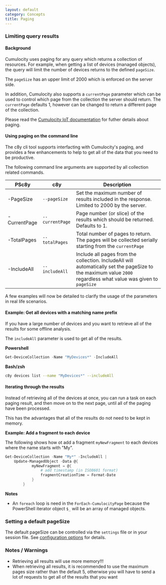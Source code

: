 ```yaml
---
layout: default
category: Concepts
title: Paging
---
```


### Limiting query results

#### Background

Cumulocity uses paging for any query which returns a collection of resources. For example, when getting a list of devices (managed objects), the query will limit the number of devices returns to the defined `pageSize`.

The `pageSize` has an upper limit of 2000 which is enforced on the server side.

In addition, Cumulocity also supports a `currentPage` parameter which can be used to control which page from the collection the server should return. The `currentPage` defaults 1, however can be changed to return a different page of the collection.

Please read the [Cumulocity IoT documentation](http://cumulocity.com/guides/reference/rest-implementation/#rest-usage) for futher details about paging.


#### Using paging on the command line

The c8y cli tool supports interfacting with Cumulocity's paging, and provides a few enhancements to help to get all of the data that you need to be productive.

The following command line arguments are supported by all collection related commands.

| PSc8y | c8y | Description |
|-------|---------|---------|
| -PageSize | `--pageSize` | Set the maximum number of results included in the response. Limited to 2000 by the server. |
| -CurrentPage | `--currentPage` | Page number (or slice) of the results which should be returned. Defaults to 1. |
| -TotalPages | `--totalPages` | Total number of pages to return. The pages will be collected serially starting from the `currentPage`  |
| -IncludeAll | `--includeAll` | Include all pages from the collection. IncludeAll will automatically set the pageSize to the maximum value `2000` regardless what value was given to `pageSize` |


A few examples will now be detailed to clarify the usage of the parameters in real life scenarios.

#### Example: Get all devices with a matching name prefix

If you have a large number of devices and you want to retrieve all of the results for some offline analysis.

The `includeAll` parameter is used to get all of the results.

**Powershell**

```powershell
Get-DeviceCollection -Name "MyDevices*" -IncludeAll
```

**Bash/zsh**

```sh
c8y devices list --name "MyDevices*" --includeAll
```

#### Iterating through the results

Instead of retrieving all of the devices at once, you can run a task on each paging result, and then move on to the next page, until all of the paging have been processed.

This has the advantages that all of the results do not need to be kept in memory.

**Example: Add a fragment to each device**

The following shows how ot add a fragment `myNewFragment` to each devices where the name starts with "My".

```powershell
Get-DeviceCollection -Name "My*" -IncludeAll |
    Update-ManagedObject -Data @{
            myNewFragment = @{
                # add timestamp (in ISO8601 format)
                fragmentCreationTime = Format-Date
            }
        }
```

**Notes**

* An `foreach` loop is need in the `ForEach-CumulocityPage` because the PowerShell iterator object `$_` will be an array of managed objects.


### Setting a default pageSize

The default pageSize can be controlled via the `settings` file or in your session file. See [configuration options](https://reubenmiller.github.io/go-c8y-cli/docs/configuration/options/) for details.

### Notes / Warnings

* Retrieving all results will use more memory!!!
* When retrieving all results, it is recommended to use the maximum pages size rather than the default 5, otherwise you will have to send a lot of requests to get all of the results that you want
